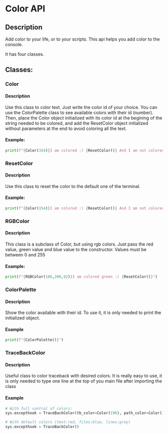 # Color API
## Description
Add color to your life, or to your scripts.  This api helps you add color to the console.

It has four classes.

## Classes:

### Color
#### Description
Use this class to color text.  Just write the color id of your choice.  You can use the ColorPalette class to see
available colors with their id (number).  Then, place the Color object initialized with its color id at the
begining of the string needed to be colored, and add the ResetColor object initialized without parameters at the end
to avoid coloring all the text.

#### Example:
```python
print(f"{Color(154)}I am colored :) {ResetColor()} And I am not colored :(")
```

### ResetColor
#### Description
Use this class to reset the color to the default one of the terminal.

#### Example:
```python
print(f"{Color(154)}I am colored :) {ResetColor()} And I am not colored :(")
```

### RGBColor
#### Description
This class is a subclass of Color, but using rgb colors.  Just pass the red value, green value and blue value
to the constructor.  Values must be between 0 and 255

#### Example:
```python
print(f"{RGBColor(106,206,92)}I am colored green :) {ResetColor()}")
```

### ColorPalette
#### Description
Show the color available with their id.  To use it, it is only needed to print the initialized object.

#### Example
```python
print(f"{ColorPalette()}")
```

### TraceBackColor
#### Description
Useful class to color traceback with desired colors.
It is really easy to use, it is only needed to type one line at the top of you main file after importing the class

#### Example
```python
# With full control of colors:
sys.excepthook = TraceBackColor(tb_color=Color(196), path_color=Color(33), line_color=Color(251))

# With default colors (text:red, files:blue, lines:grey)
sys.excepthook = TraceBackColor()
```